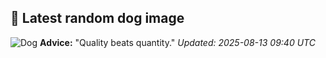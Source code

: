 ## 🐶 Latest random dog image
![Dog](https://images.dog.ceo/breeds/chihuahua/n02085620_473.jpg)
**Advice:** "Quality beats quantity."
*Updated: 2025-08-13 09:40 UTC*

